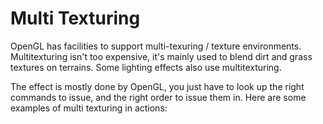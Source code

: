 # Multi Texturing

OpenGL has facilities to support multi-texuring / texture environments. Multitexturing isn't too expensive, it's mainly used to blend dirt and grass textures on terrains. Some lighting effects also use multitexturing.

The effect is mostly done by OpenGL, you just have to look up the right commands to issue, and the right order to issue them in. Here are some examples of multi texturing in actions: